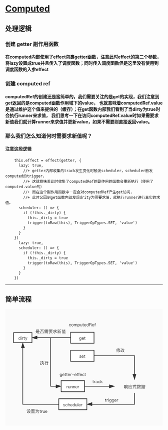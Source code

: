 # [Computed](https://v3.cn.vuejs.org/api/computed-watch-api.html#computed)

## 处理逻辑
### 创建 getter 副作用函数
#### 在computed内部使用了effect包裹getter函数，注意此时effect的第二个参数， 将lazy设置成true并且传入了调度函数；同时传入调度函数但是这里没有使用到调度函数的入参effect


### 创建 computed ref
#### computedRef的创建还是蛮简单的，我们需要关注的是get的实现，我们注意到get返回的是computed函数作用域下的value， 也就意味着computedRef.value是通过维护这个值来提供的（缓存）；在get函数内部我们看到了当dirty为true时会执行runner来求值， 我们思考一下在访问computedRef.value时如果需要求新值我们就计算runner来求值并更新value，如果不需要则直接返回value。

### 那么我们怎么知道何时需要求新值呢？
#### 注意这段逻辑
```tsx
    this.effect = effect(getter, {
      lazy: true,
		//+ getter内部收集的track发生变化时触发scheduler，scheduler触发computed的trigger，
		//+ 这就意味着此时收集了computedRef的副作用的函数会重新执行（使用了computed.value的）
		//+ 而在这个副作用函数中一定会对computedRef产生get访问，
		//+ 此时又回到get函数内部发现drity为需要求值，就执行runner进行真实的求值。
      scheduler: () => {
        if (!this._dirty) {
          this._dirty = true
          trigger(toRaw(this), TriggerOpTypes.SET, 'value')
        }
      }
    })
      lazy: true,
      scheduler: () => {
        if (!this._dirty) {
          this._dirty = true
          trigger(toRaw(this), TriggerOpTypes.SET, 'value')
        }
      }
    })
```

-----

## 简单流程

![流程](./resource/jpg/computed.jpg)